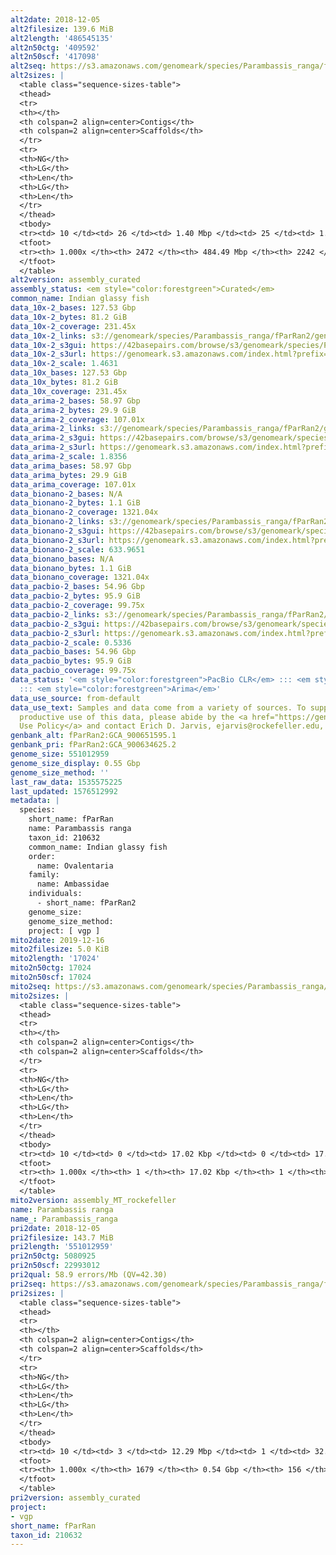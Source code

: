 ```yaml
---
alt2date: 2018-12-05
alt2filesize: 139.6 MiB
alt2length: '486545135'
alt2n50ctg: '409592'
alt2n50scf: '417098'
alt2seq: https://s3.amazonaws.com/genomeark/species/Parambassis_ranga/fParRan2/assembly_curated/fParRan2.alt.cur.20181205.fasta.gz
alt2sizes: |
  <table class="sequence-sizes-table">
  <thead>
  <tr>
  <th></th>
  <th colspan=2 align=center>Contigs</th>
  <th colspan=2 align=center>Scaffolds</th>
  </tr>
  <tr>
  <th>NG</th>
  <th>LG</th>
  <th>Len</th>
  <th>LG</th>
  <th>Len</th>
  </tr>
  </thead>
  <tbody>
  <tr><td> 10 </td><td> 26 </td><td> 1.40 Mbp </td><td> 25 </td><td> 1.49 Mbp </td></tr><tr><td> 20 </td><td> 69 </td><td> 0.97 Mbp </td><td> 66 </td><td> 0.99 Mbp </td></tr><tr><td> 30 </td><td> 128 </td><td> 0.68 Mbp </td><td> 122 </td><td> 0.73 Mbp </td></tr><tr><td> 40 </td><td> 210 </td><td> 0.52 Mbp </td><td> 201 </td><td> 0.53 Mbp </td></tr><tr style="background-color:#cccccc;"><td> 50 </td><td> 315 </td><td> 409.59 Kbp </td><td> 305 </td><td> 417.10 Kbp </td></tr><tr><td> 60 </td><td> 450 </td><td> 316.35 Kbp </td><td> 437 </td><td> 325.33 Kbp </td></tr><tr><td> 70 </td><td> 630 </td><td> 230.93 Kbp </td><td> 613 </td><td> 235.11 Kbp </td></tr><tr><td> 80 </td><td> 876 </td><td> 165.81 Kbp </td><td> 856 </td><td> 169.56 Kbp </td></tr><tr><td> 90 </td><td> 1251 </td><td> 101.26 Kbp </td><td> 1225 </td><td> 102.64 Kbp </td></tr><tr><td> 100 </td><td> 2471 </td><td> 6  bp </td><td> 2241 </td><td> 173  bp </td></tr></tbody>
  <tfoot>
  <tr><th> 1.000x </th><th> 2472 </th><th> 484.49 Mbp </th><th> 2242 </th><th> 486.55 Mbp </th></tr>
  </tfoot>
  </table>
alt2version: assembly_curated
assembly_status: <em style="color:forestgreen">Curated</em>
common_name: Indian glassy fish
data_10x-2_bases: 127.53 Gbp
data_10x-2_bytes: 81.2 GiB
data_10x-2_coverage: 231.45x
data_10x-2_links: s3://genomeark/species/Parambassis_ranga/fParRan2/genomic_data/10x/<br>
data_10x-2_s3gui: https://42basepairs.com/browse/s3/genomeark/species/Parambassis_ranga/fParRan2/genomic_data/10x/
data_10x-2_s3url: https://genomeark.s3.amazonaws.com/index.html?prefix=species/Parambassis_ranga/fParRan2/genomic_data/10x/
data_10x-2_scale: 1.4631
data_10x_bases: 127.53 Gbp
data_10x_bytes: 81.2 GiB
data_10x_coverage: 231.45x
data_arima-2_bases: 58.97 Gbp
data_arima-2_bytes: 29.9 GiB
data_arima-2_coverage: 107.01x
data_arima-2_links: s3://genomeark/species/Parambassis_ranga/fParRan2/genomic_data/arima/<br>
data_arima-2_s3gui: https://42basepairs.com/browse/s3/genomeark/species/Parambassis_ranga/fParRan2/genomic_data/arima/
data_arima-2_s3url: https://genomeark.s3.amazonaws.com/index.html?prefix=species/Parambassis_ranga/fParRan2/genomic_data/arima/
data_arima-2_scale: 1.8356
data_arima_bases: 58.97 Gbp
data_arima_bytes: 29.9 GiB
data_arima_coverage: 107.01x
data_bionano-2_bases: N/A
data_bionano-2_bytes: 1.1 GiB
data_bionano-2_coverage: 1321.04x
data_bionano-2_links: s3://genomeark/species/Parambassis_ranga/fParRan2/genomic_data/bionano/<br>
data_bionano-2_s3gui: https://42basepairs.com/browse/s3/genomeark/species/Parambassis_ranga/fParRan2/genomic_data/bionano/
data_bionano-2_s3url: https://genomeark.s3.amazonaws.com/index.html?prefix=species/Parambassis_ranga/fParRan2/genomic_data/bionano/
data_bionano-2_scale: 633.9651
data_bionano_bases: N/A
data_bionano_bytes: 1.1 GiB
data_bionano_coverage: 1321.04x
data_pacbio-2_bases: 54.96 Gbp
data_pacbio-2_bytes: 95.9 GiB
data_pacbio-2_coverage: 99.75x
data_pacbio-2_links: s3://genomeark/species/Parambassis_ranga/fParRan2/genomic_data/pacbio/<br>
data_pacbio-2_s3gui: https://42basepairs.com/browse/s3/genomeark/species/Parambassis_ranga/fParRan2/genomic_data/pacbio/
data_pacbio-2_s3url: https://genomeark.s3.amazonaws.com/index.html?prefix=species/Parambassis_ranga/fParRan2/genomic_data/pacbio/
data_pacbio-2_scale: 0.5336
data_pacbio_bases: 54.96 Gbp
data_pacbio_bytes: 95.9 GiB
data_pacbio_coverage: 99.75x
data_status: '<em style="color:forestgreen">PacBio CLR</em> ::: <em style="color:forestgreen">10x</em>
  ::: <em style="color:forestgreen">Arima</em>'
data_use_source: from-default
data_use_text: Samples and data come from a variety of sources. To support fair and
  productive use of this data, please abide by the <a href="https://genome10k.soe.ucsc.edu/data-use-policies/">Data
  Use Policy</a> and contact Erich D. Jarvis, ejarvis@rockefeller.edu, with any questions.
genbank_alt: fParRan2:GCA_900651595.1
genbank_pri: fParRan2:GCA_900634625.2
genome_size: 551012959
genome_size_display: 0.55 Gbp
genome_size_method: ''
last_raw_data: 1535575225
last_updated: 1576512992
metadata: |
  species:
    short_name: fParRan
    name: Parambassis ranga
    taxon_id: 210632
    common_name: Indian glassy fish
    order:
      name: Ovalentaria
    family:
      name: Ambassidae
    individuals:
      - short_name: fParRan2
    genome_size:
    genome_size_method:
    project: [ vgp ]
mito2date: 2019-12-16
mito2filesize: 5.0 KiB
mito2length: '17024'
mito2n50ctg: 17024
mito2n50scf: 17024
mito2seq: https://s3.amazonaws.com/genomeark/species/Parambassis_ranga/fParRan2/assembly_MT_rockefeller/fParRan2.MT.20191216.fasta.gz
mito2sizes: |
  <table class="sequence-sizes-table">
  <thead>
  <tr>
  <th></th>
  <th colspan=2 align=center>Contigs</th>
  <th colspan=2 align=center>Scaffolds</th>
  </tr>
  <tr>
  <th>NG</th>
  <th>LG</th>
  <th>Len</th>
  <th>LG</th>
  <th>Len</th>
  </tr>
  </thead>
  <tbody>
  <tr><td> 10 </td><td> 0 </td><td> 17.02 Kbp </td><td> 0 </td><td> 17.02 Kbp </td></tr><tr><td> 20 </td><td> 0 </td><td> 17.02 Kbp </td><td> 0 </td><td> 17.02 Kbp </td></tr><tr><td> 30 </td><td> 0 </td><td> 17.02 Kbp </td><td> 0 </td><td> 17.02 Kbp </td></tr><tr><td> 40 </td><td> 0 </td><td> 17.02 Kbp </td><td> 0 </td><td> 17.02 Kbp </td></tr><tr style="background-color:#cccccc;"><td> 50 </td><td> 0 </td><td style="background-color:#ff8888;"> 17.02 Kbp </td><td> 0 </td><td style="background-color:#ff8888;"> 17.02 Kbp </td></tr><tr><td> 60 </td><td> 0 </td><td> 17.02 Kbp </td><td> 0 </td><td> 17.02 Kbp </td></tr><tr><td> 70 </td><td> 0 </td><td> 17.02 Kbp </td><td> 0 </td><td> 17.02 Kbp </td></tr><tr><td> 80 </td><td> 0 </td><td> 17.02 Kbp </td><td> 0 </td><td> 17.02 Kbp </td></tr><tr><td> 90 </td><td> 0 </td><td> 17.02 Kbp </td><td> 0 </td><td> 17.02 Kbp </td></tr><tr><td> 100 </td><td> 0 </td><td> 17.02 Kbp </td><td> 0 </td><td> 17.02 Kbp </td></tr></tbody>
  <tfoot>
  <tr><th> 1.000x </th><th> 1 </th><th> 17.02 Kbp </th><th> 1 </th><th> 17.02 Kbp </th></tr>
  </tfoot>
  </table>
mito2version: assembly_MT_rockefeller
name: Parambassis ranga
name_: Parambassis_ranga
pri2date: 2018-12-05
pri2filesize: 143.7 MiB
pri2length: '551012959'
pri2n50ctg: 5080925
pri2n50scf: 22993012
pri2qual: 58.9 errors/Mb (QV=42.30)
pri2seq: https://s3.amazonaws.com/genomeark/species/Parambassis_ranga/fParRan2/assembly_curated/fParRan2.pri.cur.20181205.fasta.gz
pri2sizes: |
  <table class="sequence-sizes-table">
  <thead>
  <tr>
  <th></th>
  <th colspan=2 align=center>Contigs</th>
  <th colspan=2 align=center>Scaffolds</th>
  </tr>
  <tr>
  <th>NG</th>
  <th>LG</th>
  <th>Len</th>
  <th>LG</th>
  <th>Len</th>
  </tr>
  </thead>
  <tbody>
  <tr><td> 10 </td><td> 3 </td><td> 12.29 Mbp </td><td> 1 </td><td> 32.18 Mbp </td></tr><tr><td> 20 </td><td> 8 </td><td> 10.80 Mbp </td><td> 3 </td><td> 26.05 Mbp </td></tr><tr><td> 30 </td><td> 13 </td><td> 9.15 Mbp </td><td> 5 </td><td> 24.70 Mbp </td></tr><tr><td> 40 </td><td> 21 </td><td> 6.50 Mbp </td><td> 7 </td><td> 24.49 Mbp </td></tr><tr style="background-color:#cccccc;"><td> 50 </td><td> 30 </td><td style="background-color:#88ff88;"> 5.08 Mbp </td><td> 9 </td><td style="background-color:#88ff88;"> 22.99 Mbp </td></tr><tr><td> 60 </td><td> 42 </td><td> 4.13 Mbp </td><td> 12 </td><td> 22.47 Mbp </td></tr><tr><td> 70 </td><td> 59 </td><td> 2.51 Mbp </td><td> 14 </td><td> 21.89 Mbp </td></tr><tr><td> 80 </td><td> 88 </td><td> 1.31 Mbp </td><td> 17 </td><td> 18.87 Mbp </td></tr><tr><td> 90 </td><td> 167 </td><td> 378.47 Kbp </td><td> 20 </td><td> 16.01 Mbp </td></tr><tr><td> 100 </td><td> 1678 </td><td> 6  bp </td><td> 155 </td><td> 1.17 Kbp </td></tr></tbody>
  <tfoot>
  <tr><th> 1.000x </th><th> 1679 </th><th> 0.54 Gbp </th><th> 156 </th><th> 0.55 Gbp </th></tr>
  </tfoot>
  </table>
pri2version: assembly_curated
project:
- vgp
short_name: fParRan
taxon_id: 210632
---
```

